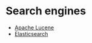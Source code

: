 # Search engines

- [Apache Lucene](https://lucene.apache.org/)
- [Elasticsearch](https://www.elastic.co/)
